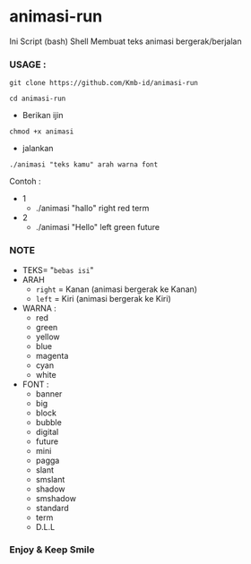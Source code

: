 # animasi-run
Ini Script (bash) Shell
Membuat teks animasi bergerak/berjalan

### USAGE :
```
git clone https://github.com/Kmb-id/animasi-run
```
```
cd animasi-run
```
- Berikan ijin
```
chmod +x animasi
```
- jalankan
```
./animasi "teks kamu" arah warna font
```
Contoh :
- 1
  - ./animasi "hallo" right red term
- 2
  - ./animasi "Hello" left green future

### NOTE
- TEKS= "```bebas isi```"
- ARAH
  - ```right``` = Kanan (animasi bergerak ke Kanan)
  - ```left``` = Kiri (animasi bergerak ke Kiri)
- WARNA :
  - red
  - green
  - yellow
  - blue
  - magenta
  - cyan
  - white
- FONT :
    - banner
    - big
    - block
    - bubble
    - digital
    - future
    - mini
    - pagga
    - slant
    - smslant
    - shadow
    - smshadow
    - standard
    - term
    - D.L.L
### Enjoy & Keep Smile

